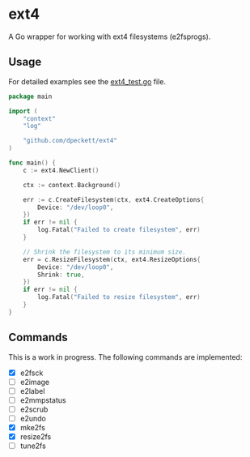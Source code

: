 # ext4

A Go wrapper for working with ext4 filesystems (e2fsprogs).

## Usage

For detailed examples see the [ext4_test.go](./ext4_test.go) file.

```go
package main

import (
    "context"
    "log"

    "github.com/dpeckett/ext4"
)

func main() {
    c := ext4.NewClient()

    ctx := context.Background()

    err := c.CreateFilesystem(ctx, ext4.CreateOptions{
        Device: "/dev/loop0",
    })
    if err != nil {
        log.Fatal("Failed to create filesystem", err)
    }

    // Shrink the filesystem to its minimum size.
    err = c.ResizeFilesystem(ctx, ext4.ResizeOptions{
        Device: "/dev/loop0",
        Shrink: true,
    })
    if err != nil {
        log.Fatal("Failed to resize filesystem", err)
    }
}
```

## Commands

This is a work in progress. The following commands are implemented:

- [x] e2fsck
- [ ] e2image
- [ ] e2label
- [ ] e2mmpstatus
- [ ] e2scrub
- [ ] e2undo
- [x] mke2fs
- [x] resize2fs
- [ ] tune2fs